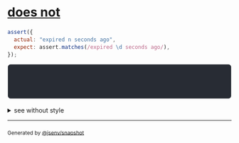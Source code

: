 # [does not](../../assert_matches.test.js#L17)

```js
assert({
  actual: "expired n seconds ago",
  expect: assert.matches(/expired \d seconds ago/),
});
```

![img](throw.svg)

<details>
  <summary>see without style</summary>

```console
AssertionError: actual and expect are different

actual: "expired n seconds ago"
expect: assert.matches(/expired \d seconds ago/)
```

</details>

---
<sub>
  Generated by <a href="https://github.com/jsenv/core/tree/main/packages/independent/snapshot">@jsenv/snapshot</a>
</sub>